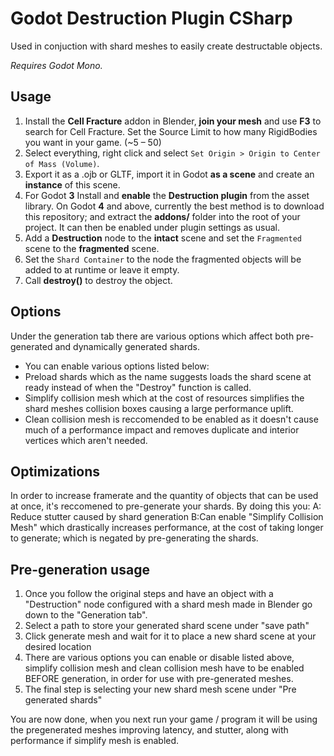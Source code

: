 # Godot Destruction Plugin CSharp

Used in conjuction with shard meshes to easily create destructable objects.

*Requires Godot Mono.*

## Usage

1. Install the **Cell Fracture** addon in Blender, **join your mesh** and use **F3** to search for Cell Fracture. Set the Source Limit to how many RigidBodies you want in your game. (\~5 – 50)
2. Select everything, right click and select `Set Origin > Origin to Center of Mass (Volume)`.
3. Export it as a .ojb or GLTF, import it in Godot **as a scene** and create an **instance** of this scene.
4. For Godot **3** Install and **enable** the **Destruction plugin** from the asset library. On Godot **4** and above, currently the best method is to download this repository; and extract the **addons/** folder into the root of your project. It can then be enabled under plugin settings as usual.
5. Add a **Destruction** node to the **intact** scene and set the `Fragmented` scene to the **fragmented** scene.
6. Set the `Shard Container` to the node the fragmented objects will be added to at runtime or leave it empty.
7. Call **destroy()** to destroy the object.

## Options
Under the generation tab there are various options which affect both pre-generated and dynamically generated shards.
* You can enable various options listed below:
* Preload shards which as the name suggests loads the shard scene at ready instead of when the "Destroy" function is called.
* Simplify collision mesh which at the cost of resources simplifies the shard meshes collision boxes causing a large performance uplift.
* Clean collision mesh is reccomended to be enabled as it doesn't cause much of a performance impact and removes duplicate and interior vertices which aren't needed.


## Optimizations

In order to increase framerate and the quantity of objects that can be used at once, it's reccomened to pre-generate your shards.
By doing this you:
A: Reduce stutter caused by shard generation
B:Can enable "Simplify Collision Mesh" which drastically increases performance, at the cost of taking longer to generate; which is negated by pre-generating the shards.

## Pre-generation usage
1. Once you follow the original steps and have an object with a "Destruction" node configured with a shard mesh made in Blender go down to the "Generation tab".
2. Select a path to store your generated shard scene under "save path"
3. Click generate mesh and wait for it to place a new shard scene at your desired location
4. There are various options you can enable or disable listed above, simplify collision mesh and clean collision mesh have to be enabled BEFORE generation, in order for use with pre-generated meshes.
4. The final step is selecting your new shard mesh scene under "Pre generated shards"

You are now done, when you next run your game / program it will be using the pregenerated meshes improving latency, and stutter, along with performance if simplify mesh is enabled.

